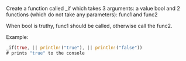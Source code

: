 Create a function called _if which takes 3 arguments: a value bool and 2 functions (which do not take any parameters): func1 and func2

When bool is truthy, func1 should be called, otherwise call the func2.

Example:
```rust
_if(true, || println!("true"), || println!("false"))
# prints "true" to the console

```
 